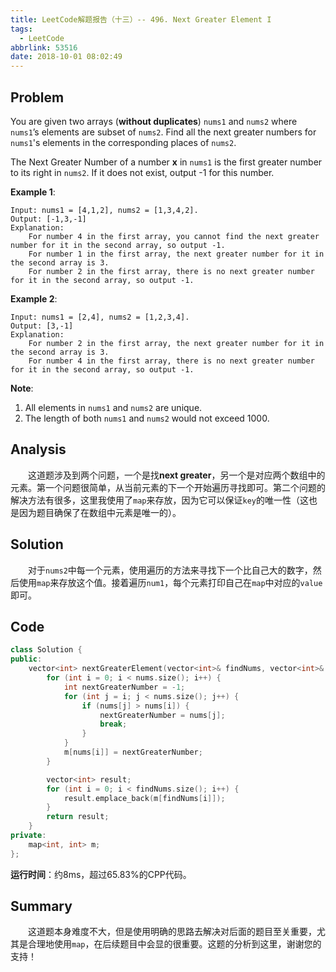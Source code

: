 ```yaml
---
title: LeetCode解题报告（十三）-- 496. Next Greater Element I
tags:
  - LeetCode
abbrlink: 53516
date: 2018-10-01 08:02:49
---
```

## Problem
You are given two arrays (**without duplicates**) `nums1` and `nums2` where `nums1`’s elements are subset of `nums2`. Find all the next greater numbers for `nums1`'s elements in the corresponding places of `nums2`.

The Next Greater Number of a number **x** in `nums1` is the first greater number to its right in `nums2`. If it does not exist, output -1 for this number.
<!-- more -->

**Example 1**:
```
Input: nums1 = [4,1,2], nums2 = [1,3,4,2].
Output: [-1,3,-1]
Explanation:
    For number 4 in the first array, you cannot find the next greater number for it in the second array, so output -1.
    For number 1 in the first array, the next greater number for it in the second array is 3.
    For number 2 in the first array, there is no next greater number for it in the second array, so output -1.
```

**Example 2**:
```
Input: nums1 = [2,4], nums2 = [1,2,3,4].
Output: [3,-1]
Explanation:
    For number 2 in the first array, the next greater number for it in the second array is 3.
    For number 4 in the first array, there is no next greater number for it in the second array, so output -1.
```

**Note**:
  1. All elements in `nums1` and `nums2` are unique.
  2. The length of both `nums1` and `nums2` would not exceed 1000.

## Analysis
&emsp;&emsp;这道题涉及到两个问题，一个是找**next greater**，另一个是对应两个数组中的元素。第一个问题很简单，从当前元素的下一个开始遍历寻找即可。第二个问题的解决方法有很多，这里我使用了`map`来存放，因为它可以保证`key`的唯一性（这也是因为题目确保了在数组中元素是唯一的）。

## Solution
&emsp;&emsp;对于`nums2`中每一个元素，使用遍历的方法来寻找下一个比自己大的数字，然后使用`map`来存放这个值。接着遍历`num1`，每个元素打印自己在`map`中对应的`value`即可。

## Code
```C++
class Solution {
public:
    vector<int> nextGreaterElement(vector<int>& findNums, vector<int>& nums) {
        for (int i = 0; i < nums.size(); i++) {
            int nextGreaterNumber = -1;
            for (int j = i; j < nums.size(); j++) {
                if (nums[j] > nums[i]) {
                    nextGreaterNumber = nums[j];
                    break;
                }
            }
            m[nums[i]] = nextGreaterNumber;
        }

        vector<int> result;
        for (int i = 0; i < findNums.size(); i++) {
            result.emplace_back(m[findNums[i]]);
        }
        return result;
    }
private:
    map<int, int> m;
};
```
**运行时间**：约8ms，超过65.83%的CPP代码。

## Summary
&emsp;&emsp;这道题本身难度不大，但是使用明确的思路去解决对后面的题目至关重要，尤其是合理地使用`map`，在后续题目中会显的很重要。这题的分析到这里，谢谢您的支持！
